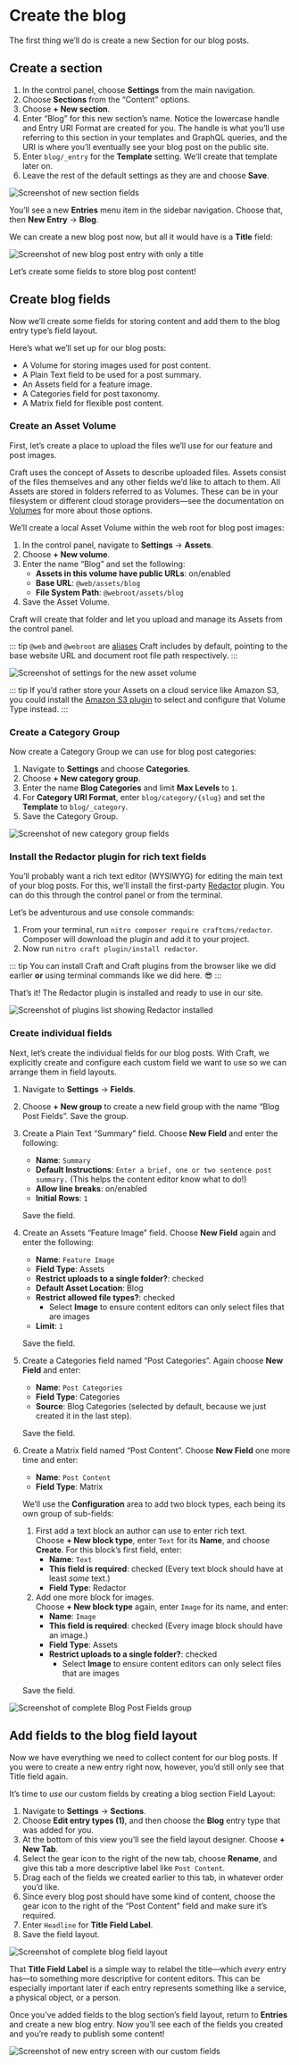 # Create the blog

The first thing we’ll do is create a new Section for our blog posts.

## Create a section

1. In the control panel, choose **Settings** from the main navigation.
2. Choose **Sections** from the “Content” options.
3. Choose **+ New section**.
4. Enter “Blog” for this new section’s name. Notice the lowercase handle and Entry URI Format are created for you. The handle is what you’ll use referring to this section in your templates and GraphQL queries, and the URI is where you’ll eventually see your blog post on the public site.
5. Enter `blog/_entry` for the **Template** setting. We’ll create that template later on.
6. Leave the rest of the default settings as they are and choose **Save**.

<BrowserShot url="https://tutorial.nitro/admin/settings/sections/new" :link="false" caption="Settings for the new blog section.">
<img src="../images/new-section.png" alt="Screenshot of new section fields" />
</BrowserShot>

You’ll see a new **Entries** menu item in the sidebar navigation. Choose that, then **New Entry** → **Blog**.

We can create a new blog post now, but all it would have is a **Title** field:

<BrowserShot url="https://tutorial.nitro/entries/blog6?draftId=5&fresh=1" :link="false" caption="The new blog post entry doesn’t yet have any custom fields.">
<img src="../images/empty-new-entry.png" alt="Screenshot of new blog post entry with only a title" />
</BrowserShot>

Let’s create some fields to store blog post content!

## Create blog fields

Now we’ll create some fields for storing content and add them to the blog entry type’s field layout.

Here’s what we’ll set up for our blog posts:

- A Volume for storing images used for post content.
- A Plain Text field to be used for a post summary.
- An Assets field for a feature image.
- A Categories field for post taxonomy.
- A Matrix field for flexible post content.

### Create an Asset Volume

First, let’s create a place to upload the files we’ll use for our feature and post images.

Craft uses the concept of Assets to describe uploaded files. Assets consist of the files themselves and any other fields we’d like to attach to them. All Assets are stored in folders referred to as Volumes. These can be in your filesystem or different cloud storage providers—see the documentation on [Volumes](/3.x/assets.md#volumes) for more about those options.

We’ll create a local Asset Volume within the web root for blog post images:

1. In the control panel, navigate to **Settings** → **Assets**.
2. Choose **+ New volume**.
3. Enter the name “Blog” and set the following:
   - **Assets in this volume have public URLs**: on/enabled
   - **Base URL**: `@web/assets/blog`
   - **File System Path**: `@webroot/assets/blog`
4. Save the Asset Volume.

Craft will create that folder and let you upload and manage its Assets from the control panel.

::: tip
`@web` and `@webroot` are [aliases](/3.x/config/#aliases) Craft includes by default, pointing to the base website URL and document root file path respectively.
:::

<BrowserShot url="https://tutorial.nitro/admin/settings/assets/volumes/new" :link="false" caption="Settings for the new blog volume.">
<img src="../images/new-asset-volume.png" alt="Screenshot of settings for the new asset volume" />
</BrowserShot>

::: tip
If you’d rather store your Assets on a cloud service like Amazon S3, you could install the [Amazon S3 plugin](https://plugins.craftcms.com/aws-s3) to select and configure that Volume Type instead.
:::

### Create a Category Group

Now create a Category Group we can use for blog post categories:

1. Navigate to **Settings** and choose **Categories**.
2. Choose **+ New category group**.
3. Enter the name **Blog Categories** and limit **Max Levels** to `1`.
4. For **Category URI Format**, enter `blog/category/{slug}` and set the **Template** to `blog/_category`.
5. Save the Category Group.

<BrowserShot url="https://tutorial.nitro/admin/settings/categories/new" :link="false" caption="Settings for the new blog category group.">
<img src="../images/new-category-group.png" alt="Screenshot of new category group fields" />
</BrowserShot>

### Install the Redactor plugin for rich text fields

You’ll probably want a rich text editor (WYSIWYG) for editing the main text of your blog posts. For this, we’ll install the first-party [Redactor](https://plugins.craftcms.com/redactor) plugin. You can do this through the control panel or from the terminal.

Let’s be adventurous and use console commands:

1. From your terminal, run `nitro composer require craftcms/redactor`. Composer will download the plugin and add it to your project.
2. Now run `nitro craft plugin/install redactor`.

::: tip
You can install Craft and Craft plugins from the browser like we did earlier **or** using terminal commands like we did here. 😎
:::

That’s it! The Redactor plugin is installed and ready to use in our site.

<BrowserShot url="https://tutorial.nitro/admin/settings/plugins" :link="false" caption="Redactor now appears in the list of installed plugins, where it can be disabled or uninstalled.">
<img src="../images/redactor-plugin.png" alt="Screenshot of plugins list showing Redactor installed" />
</BrowserShot>

### Create individual fields

Next, let’s create the individual fields for our blog posts. With Craft, we explicitly create and configure each custom field we want to use so we can arrange them in field layouts.

1. Navigate to **Settings** → **Fields**.
2. Choose **+ New group** to create a new field group with the name “Blog Post Fields”. Save the group.
3. Create a Plain Text “Summary” field. Choose **New Field** and enter the following:
   - **Name**: `Summary`
   - **Default Instructions**: `Enter a brief, one or two sentence post summary.` (This helps the content editor know what to do!)
   - **Allow line breaks**: on/enabled
   - **Initial Rows**: `1`
   
   Save the field.
4. Create an Assets “Feature Image” field. Choose **New Field** again and enter the following:
   - **Name**: `Feature Image`
   - **Field Type**: Assets
   - **Restrict uploads to a single folder?**: checked
   - **Default Asset Location**: Blog
   - **Restrict allowed file types?**: checked
      - Select **Image** to ensure content editors can only select files that are images
   - **Limit**: `1`

   Save the field.

5. Create a Categories field named “Post Categories”. Again choose **New Field** and enter: 
   - **Name**: `Post Categories`
   - **Field Type**: Categories
   - **Source**: Blog Categories (selected by default, because we just created it in the last step).

   Save the field.
6. Create a Matrix field named “Post Content”. Choose **New Field** one more time and enter:
   - **Name**: `Post Content`
   - **Field Type**: Matrix

   We’ll use the **Configuration** area to add two block types, each being its own group of sub-fields:
   
   1. First add a text block an author can use to enter rich text.\
      Choose **+ New block type**, enter `Text` for its **Name**, and choose **Create**. For this block’s first field, enter:
      - **Name**: `Text`
      - **This field is required**: checked (Every text block should have at least *some* text.)
      - **Field Type**: Redactor
   2. Add one more block for images.\
      Choose **+ New block type** again, enter `Image` for its name, and enter:
      - **Name**: `Image`
      - **This field is required**: checked (Every image block should have an image.)
      - **Field Type**: Assets
      - **Restrict uploads to a single folder?**: checked
         - Select **Image** to ensure content editors can only select files that are images
   
   Save the field.

<BrowserShot url="https://tutorial.nitro/admin/settings/fields/2" :link="false" caption="Our complete group of new fields.">
<img src="../images/new-blog-fields.png" alt="Screenshot of complete Blog Post Fields group" />
</BrowserShot>

## Add fields to the blog field layout

Now we have everything we need to collect content for our blog posts. If you were to create a new entry right now, however, you’d still only see that Title field again.

It’s time to *use* our custom fields by creating a blog section Field Layout:

1. Navigate to **Settings** → **Sections**.
2. Choose **Edit entry types (1)**, and then choose the **Blog** entry type that was added for you.
3. At the bottom of this view you’ll see the field layout designer. Choose **+ New Tab**.
4. Select the gear icon to the right of the new tab, choose **Rename**, and give this tab a more descriptive label like `Post Content`.
5. Drag each of the fields we created earlier to this tab, in whatever order you’d like.
6. Since every blog post should have some kind of content, choose the gear icon to the right of the “Post Content” field and make sure it’s required.
7. Enter `Headline` for **Title Field Label**.
8. Save the field layout.

<BrowserShot url="https://tutorial.nitro/admin/settings/sections/1/entrytypes/1" :link="false" caption="Completed blog entry type field layout.">
<img src="../images/blog-field-layout.png" alt="Screenshot of complete blog field layout" />
</BrowserShot>

That **Title Field Label** is a simple way to relabel the title—which *every* entry has—to something more descriptive for content editors. This can be especially important later if each entry represents something like a service, a physical object, or a person.

Once you’ve added fields to the blog section’s field layout, return to **Entries** and create a new blog entry. Now you’ll see each of the fields you created and you’re ready to publish some content!

<BrowserShot url="https://tutorial.nitro/admin/entries/blog/7?draftId=6&fresh=1" :link="false" caption="A new blog post entry now includes our custom fields.">
<img src="../images/new-entry-with-fields.png" alt="Screenshot of new entry screen with our custom fields" />
</BrowserShot>
